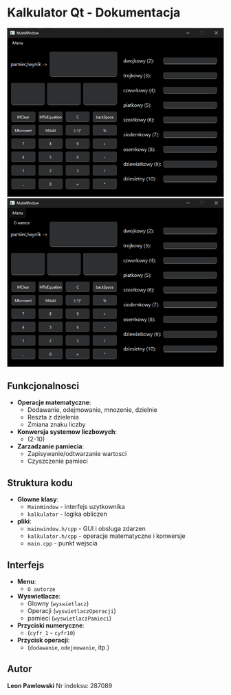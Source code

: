 # Kalkulator Qt - Dokumentacja

![Okno glowne](oknoGlowne.png) ![Rozwiniete menu](oknoGlowne_z_menu.png)

## Funkcjonalnosci
- **Operacje matematyczne**:
    - Dodawanie, odejmowanie, mnozenie, dzielnie
    - Reszta z dzielenia
    - Zmiana znaku liczby
- **Konwersja systemow liczbowych**:
    - (2-10)
- **Zarzadzanie pamiecia**:
    - Zapisywanie/odtwarzanie wartosci
    - Czyszczenie pamieci

## Struktura kodu
- **Glowne klasy**:
    - `MainWindow` - interfejs uzytkownika
    - `kalkulator` - logika obliczen
- **pliki**:
    - `mainwindow.h/cpp` - GUI i obsluga zdarzen
    - `kalkulator.h/cpp` - operacje matematyczne i konwersje
    - `main.cpp` - punkt wejscia

## Interfejs
- **Menu**:
    - `O autorze`
- **Wyswietlacze**:
    - Glowny (`wyswietlacz`)
    - Operacji (`wyswietlaczOperacji`)
    - pamieci (`wyswietlaczPamieci`)
- **Przyciski numeryczne**:
    - (`cyfr_1` - `cyfr10`)
- **Przycisk operacji**:
    - (`dodawanie`, `odejmowanie`, itp.)

## Autor
**Leon Pawlowski**
Nr indeksu: 287089